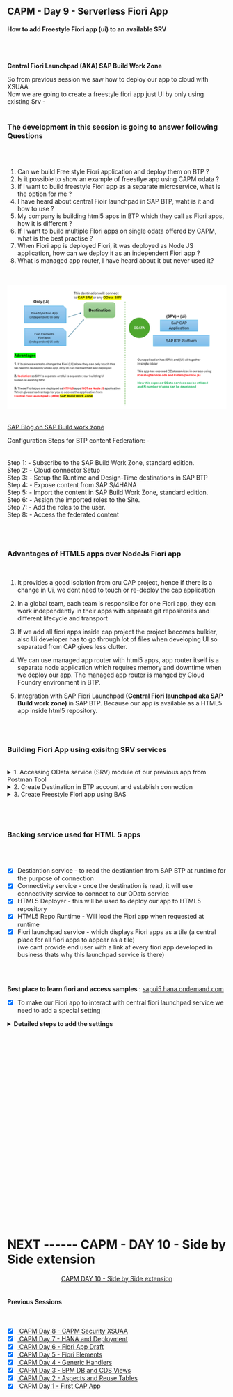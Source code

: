 ## CAPM - Day 9 - Serverless Fiori App 

#### How to add Freestyle Fiori app (ui) to an available SRV

</br>
</br>

**Central Fiori Launchpad  (AKA) SAP Build Work Zone**

So from previous session we saw how to deploy our app to cloud with XSUAA
</br> Now we are going to create a freestyle fiori app just Ui by only using existing Srv -
</br>
</br>

### The development in this session is going to answer following Questions
</br>
</br>

1. Can we build Free style Fiori application and deploy them on BTP ?
2. Is it possible to show an example of freestlye app using CAPM odata ?
3. If i want to build freestyle Fiori app as a separate microservice, what is the option for me ?
4. I have heard about central Fioir launchpad in SAP BTP, waht is it and how to use ?
5. My company is building html5 apps in BTP which they call as Fiori apps, how it is different ?
6. If I want to build multiple FIori apps on single odata offered by CAPM, what is the best practise ?
7. When Fiori app is deployed Fiori, it was deployed as Node JS application, how can we deploy it as an independent Fiori app ?
8. What is managed app router, I have heard about it but never used it?

</br>
</br>

<img src="./files/Serverless_Fiori_design.png" >

</br>
</br>

[SAP Blog on SAP Build work zone](https://community.sap.com/t5/technology-blogs-by-members/access-fiori-apps-via-sap-build-work-zone-site-with-federated-sap-s-4hana/ba-p/13558780)

Configuration Steps for BTP content Federation: -
</br>
</br>
</br>Step 1: - Subscribe to the SAP Build Work Zone, standard edition.
</br>Step 2: - Cloud connector Setup
</br>Step 3: - Setup the Runtime and Design-Time destinations in SAP BTP
</br>Step 4: - Expose content from SAP S/4HANA
</br>Step 5: - Import the content in SAP Build Work Zone, standard edition.
</br>Step 6: - Assign the imported roles to the Site.
</br>Step 7: - Add the roles to the user.
</br>Step 8: - Access the federated content


</br>
</br>

### Advantages of HTML5 apps over NodeJs Fiori app

</br>

1. It provides a good isolation from oru CAP project, hence if there is a change in Ui, 
   we dont need to touch or re-deploy the cap application 

2. In a global team, each team is responsilbe for one Fiori app, they can work independently
   in their apps with separate git repositories and different lifecycle and transport

3. If we add all fiori apps inside cap project the project becomes bulkier,
   also Ui developer has to go through lot of files when developing UI so separated from CAP gives less clutter. 
   
4. We can use managed app router with html5 apps, app router itself is a separate node application which requires memory and downtime when we deploy our app.
   The managed app router is manged by Cloud Foundry environment in BTP.

5. Integration with SAP Fiori Launchpad <b> (Central Fiori launchpad aka SAP Build work zone) </b> in SAP BTP. Because our app is available as a HTML5 app inside html5 repository.   

</br>
</br>


### Building Fiori App using exisitng SRV services 
</br>

<details>
<summary> 1. Accessing OData service (SRV) module of our previous app from Postman Tool </summary>
</br>
</br>
	
When SRV module is accessed from cloud deployed app it appears like this
</br>
</br>
<img src="./files/capmd9-1.png" >
</br>
</br>
<img src="./files/capmd9-2.png" >
</br>
</br>
<img src="./files/capmd9-3.png" >
</br>
</br>
<img src="./files/capmd9-4.png" >
</br>
</br>

Creating a call service in postman tool for our SRV module
</br>
</br>
<img src="./files/capmd9-5.png" >
</br>
</br>

Select Authorization tab
</br>
</br>
<img src="./files/capmd9-6.png" >
</br>
</br>

Select Oauth 2.0 in this section
</br>
</br>
<img src="./files/capmd9-7.png" >
</br>
</br>

Fill the necessary values here 
</br>
</br>
<img src="./files/capmd9-8.png" >
</br>
</br>

Get the required values from BTP cloud accoutn and add it to Postman
</br>
</br>
<img src="./files/capmd9-9.png" >
</br>
</br>
<img src="./files/capmd9-10.png" >
</br>
</br>
<img src="./files/capmd9-11.png" >
</br>
</br>

Before pasting the url need to add the following at the last of the url 
</br> ( <b>/url/oauth/token</b> )
</br>
</br>
<img src="./files/capmd9-12.png" >
</br>
</br>

Client ID & CLient Secret 
</br>
</br>
<img src="./files/capmd9-13.png" >
</br>
</br>
<img src="./files/capmd9-14.png" >
</br>
</br>
</br>

BTP Account userid and the password should be <b> BAS account password </b> dont confuse it with (BTP GLobal account password)
</br>
</br>
<img src="./files/capmd9-15.png" >
</br>
</br>
<img src="./files/capmd9-16.png" >
</br>
</br>
<img src="./files/capmd9-17.png" >
</br>
</br>

Token added acknowledgement will be shown in right bottom of screen
</br>
</br>
<img src="./files/capmd9-18.png" >
</br>
</br>

Now fire the call service and it should bring the data
</br>
</br>
<img src="./files/capmd9-19.png" >
</br>
</br>
<img src="./files/capmd9-20.png" >
</br>
</br>
</br>

Now we need to decrypt the JWT Token go to the website : https://www.base64decode.org
</br>
</br>
<img src="./files/capmd9-21.png" >
</br>
</br>
<img src="./files/capmd9-22.png" >
</br>
</br>
</br>

</details>



<details>
<summary> 2. Create Destination in BTP account and establish connection </summary>
</br>
</br>

We will use the available information from postman and this scope details from token to create Destination in BTP account as shown below
</br>
</br>
</br>

Go to the connectivity section in the sub account and click destination
</br>
</br>
<img src="./files/capmd9-23.png" >
</br>
</br>

select create new destiantion
</br>
</br>
<img src="./files/capmd9-24.png" >
</br>
</br>

Change the authentication type to - <b> OAuth2 User Token Exchange </b>
</br>
</br>
<img src="./files/capmd9-25.png" >
</br>
</br>

### Now fill the necesssary details from available data source as shown below
</br>
</br>

Copy this link from postman or our OData SRV or from our deployed SRV application
</br>
</br>
<img src="./files/capmd9-26.png" >
</br>
</br>
<img src="./files/capmd9-27.png" >
</br>
</br>
<img src="./files/capmd9-28.png" >
</br>
</br>
<img src="./files/capmd9-29.png" >
</br>
</br>
<img src="./files/capmd9-30.png" >
</br>
</br>
<img src="./files/capmd9-31.png" >
</br>
</br>

A success message showing that connection is established 
</br>
</br>
<img src="./files/capmd9-32.png" >
</br>
</br>

</br>
</br>
</details>


<details>
<summary> 3. Create Freestyle Fiori app using BAS </summary>
</br>
</br>
Go to BAS and press F1 and Search for 'Fiori Open Application generator'
</br>
</br>
<img src="./files/capmd9-33.png" >
</br>
</br>

Choose the template as shown below 
</br>
</br>
<img src="./files/capmd9-34.png" >
</br>
</br>
<img src="./files/capmd9-35.png" >
</br>
</br>

<details>
<summary> How to get the V2 odata path </summary>
</br>
</br>
<img src="./files/capmd9-36a.png" >
</br>
</br>
<img src="./files/capmd9-36b.png" >
</br>
</br>
<img src="./files/capmd9-36c.png" >
</br>
</br>
<img src="./files/capmd9-36d.png" >
</br>
</br>
</details>

<img src="./files/capmd9-36.png" >
</br>
</br>
<img src="./files/capmd9-37.png" >
</br>
</br>
<img src="./files/capmd9-38.png" >
</br>
</br>
<img src="./files/capmd9-39.png" >
</br>
</br>
<img src="./files/capmd9-40.png" >
</br>
</br>
<img src="./files/capmd9-41.png" >
</br>
</br>
<img src="./files/capmd9-42.png" >
</br>
</br>
<img src="./files/capmd9-43.png" >
</br>
</br>
<img src="./files/capmd9-44.png" >
</br>
</br>
<img src="./files/capmd9-45.png" >
</br>
</br>
<img src="./files/capmd9-46.png" >
</br>
</br>
<img src="./files/capmd9-47.png" >
</br>
</br>
</details>
</br>
</br>
</br>

### Backing service used for HTML 5 apps 
</br>
</br>

- [x] Destiantion service - to read the destiantion from SAP BTP at runtime for the purpose of connection
- [x] Connectivity service - once the destination is read, it will use connectivity service to connect to our OData service 
- [x] HTML5 Deployer - this will be used to deploy our app to HTML5 repository
- [x] HTML5 Repo Runtime - Will load the Fiori app when requested at runtime 
- [x] Fiori launchpad service - which displays Fiori apps as a tile (a central place for all fiori apps to appear as a tile)
</br> (we cant provide end user with a link af every fiori app developed in business thats why this launchpad service is there)
</br>
</br>

**Best place to learn fiori and access samples** : [sapui5.hana.ondemand.com](https://sapui5.hana.ondemand.com/#/)

- [x] To make our Fiori app to interact with central fiori launchpad service we need to add a special setting 


<details>
<summary> <b> Detailed steps to add the settings </b> </summary>
</br>
</br>
1. go to website [sapui5.hana.ondemand.com](https://sapui5.hana.ondemand.com/#/)
</br>
</br>
<img src="./files/capmd9-48.png" >
</br>
</br>
2. Search for manifest
</br>
</br>
<img src="./files/capmd9-49.png" >
</br>
</br>
<img src="./files/capmd9-50.png" >
</br>
</br>
<img src="./files/capmd9-51.png" >
</br>
</br>
<img src="./files/capmd9-52.png" >
</br>
</br>
<img src="./files/capmd9-53.png" >
</br>
</br>
</details>

       


</br>
</br>



</br>
</br>

</br>
</br>

</br>
</br>


<!--

</br>
</br>

``` cds 
	


``` 

</br>
</br>
<img src="./files/capmd7-1.png" >
</br>
</br>

## MyService.js 
</br>
</br>

```js



```
</br>
<img src="./files/capmd7-2.png" >
</br>
</br>



<details>
<summary> <b> ALL CODE CHANGES - TODAY SESSION </b> </summary>
</br>
</br>

</br>
</br>

</br>
</br>
</details>


-->

</br>
</br>
</br>
</br>
</br>
</br>
</br>
</br>
</br>
</br>


</br>
</br>
</br>
</br>
</br>
</br>
</br>
</br>

# NEXT ------ CAPM - DAY 10 - Side by Side extension

<p align="center"> 
<a href="https://github.com/Octavius-Dante/Tetra_Proxima/tree/main/CAPM-DAY-10"> CAPM DAY 10 - Side by Side extension</a> 
	
</br>
</br>

#### Previous Sessions
</br>
<!--
- [x] <a href="https://github.com/Octavius-Dante/Tetra_Proxima/tree/main/CAPM-DAY-12"> CAPM Day 12 - Extension CI CD</a>
- [x] <a href="https://github.com/Octavius-Dante/Tetra_Proxima/tree/main/CAPM-DAY-11"> CAPM Day 11 - S4HANA Side by Side</a>
- [x] <a href="https://github.com/Octavius-Dante/Tetra_Proxima/tree/main/CAPM-DAY-10"> CAPM Day 10 - Side by Side extension</a>
- [x] <a href="https://github.com/Octavius-Dante/Tetra_Proxima/tree/main/CAPM-DAY-9"> CAPM Day 9 - Serverless Fiori App</a>
-->

- [x] <a href="https://github.com/Octavius-Dante/Tetra_Proxima/tree/main/CAPM-DAY-8"> CAPM Day 8 - CAPM Security XSUAA</a>
- [x] <a href="https://github.com/Octavius-Dante/Tetra_Proxima/tree/main/CAPM-DAY-7"> CAPM Day 7 - HANA and Deployment</a>
- [x] <a href="https://github.com/Octavius-Dante/Tetra_Proxima/tree/main/CAPM-DAY-6"> CAPM Day 6 - Fiori App Draft</a>
- [x] <a href="https://github.com/Octavius-Dante/Tetra_Proxima/tree/main/CAPM-DAY-5"> CAPM Day 5 - Fiori Elements</a>
- [x] <a href="https://github.com/Octavius-Dante/Tetra_Proxima/tree/main/CAPM-DAY-4"> CAPM Day 4 - Generic Handlers</a>
- [x] <a href="https://github.com/Octavius-Dante/Tetra_Proxima/tree/main/CAPM-DAY-3"> CAPM Day 3 - EPM DB and CDS Views</a>
- [x] <a href="https://github.com/Octavius-Dante/Tetra_Proxima/tree/main/CAPM-DAY-2"> CAPM Day 2 - Aspects and Reuse Tables</a>
- [x] <a href="https://github.com/Octavius-Dante/Tetra_Proxima/tree/main/CAPM-DAY-1"> CAPM Day 1 - First CAP App </a>

</br>
</br>

</p>
